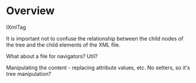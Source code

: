 # Overview

IXmlTag

It is important not to confuse the relationship between the child nodes of the tree and the child elements of the XML file.

What about a file for navigators? Util?

Manipulating the content - replacing attribute values, etc. No setters, so it's tree manipulation?
